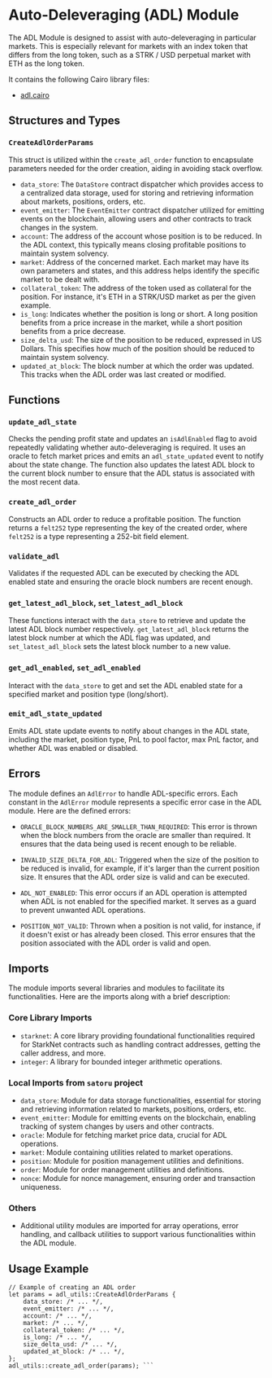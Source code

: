 # Auto-Deleveraging (ADL) Module

The ADL Module is designed to assist with auto-deleveraging in particular markets. This is especially relevant for markets with an index token that differs from the long token, such as a STRK / USD perpetual market with ETH as the long token.

It contains the following Cairo library files:

- [adl.cairo](https://github.com/keep-starknet-strange/satoru/blob/main/src/adl/adl_utils.cairo)

## Structures and Types

### `CreateAdlOrderParams`

This struct is utilized within the `create_adl_order` function to encapsulate parameters needed for the order creation, aiding in avoiding stack overflow.

- `data_store`: The `DataStore` contract dispatcher which provides access to a centralized data storage, used for storing and retrieving information about markets, positions, orders, etc.
- `event_emitter`: The `EventEmitter` contract dispatcher utilized for emitting events on the blockchain, allowing users and other contracts to track changes in the system.
- `account`: The address of the account whose position is to be reduced. In the ADL context, this typically means closing profitable positions to maintain system solvency.
- `market`: Address of the concerned market. Each market may have its own parameters and states, and this address helps identify the specific market to be dealt with.
- `collateral_token`: The address of the token used as collateral for the position. For instance, it's ETH in a STRK/USD market as per the given example.
- `is_long`: Indicates whether the position is long or short. A long position benefits from a price increase in the market, while a short position benefits from a price decrease.
- `size_delta_usd`: The size of the position to be reduced, expressed in US Dollars. This specifies how much of the position should be reduced to maintain system solvency.
- `updated_at_block`: The block number at which the order was updated. This tracks when the ADL order was last created or modified.


## Functions

### `update_adl_state`

Checks the pending profit state and updates an `isAdlEnabled` flag to avoid repeatedly validating whether auto-deleveraging is required. It uses an oracle to fetch market prices and emits an `adl_state_updated` event to notify about the state change. The function also updates the latest ADL block to the current block number to ensure that the ADL status is associated with the most recent data.

### `create_adl_order`

Constructs an ADL order to reduce a profitable position. The function returns a `felt252` type representing the key of the created order, where `felt252` is a type representing a 252-bit field element.

### `validate_adl`

Validates if the requested ADL can be executed by checking the ADL enabled state and ensuring the oracle block numbers are recent enough.

### `get_latest_adl_block`, `set_latest_adl_block`

These functions interact with the `data_store` to retrieve and update the latest ADL block number respectively. `get_latest_adl_block` returns the latest block number at which the ADL flag was updated, and `set_latest_adl_block` sets the latest block number to a new value.

### `get_adl_enabled`, `set_adl_enabled`

Interact with the `data_store` to get and set the ADL enabled state for a specified market and position type (long/short).

### `emit_adl_state_updated`

Emits ADL state update events to notify about changes in the ADL state, including the market, position type, PnL to pool factor, max PnL factor, and whether ADL was enabled or disabled.


## Errors

The module defines an `AdlError` to handle ADL-specific errors. Each constant in the `AdlError` module represents a specific error case in the ADL module. Here are the defined errors:

- `ORACLE_BLOCK_NUMBERS_ARE_SMALLER_THAN_REQUIRED`: This error is thrown when the block numbers from the oracle are smaller than required. It ensures that the data being used is recent enough to be reliable.
  
- `INVALID_SIZE_DELTA_FOR_ADL`: Triggered when the size of the position to be reduced is invalid, for example, if it's larger than the current position size. It ensures that the ADL order size is valid and can be executed.

- `ADL_NOT_ENABLED`: This error occurs if an ADL operation is attempted when ADL is not enabled for the specified market. It serves as a guard to prevent unwanted ADL operations.

- `POSITION_NOT_VALID`: Thrown when a position is not valid, for instance, if it doesn't exist or has already been closed. This error ensures that the position associated with the ADL order is valid and open.


## Imports

The module imports several libraries and modules to facilitate its functionalities. Here are the imports along with a brief description:

### Core Library Imports
- `starknet`: A core library providing foundational functionalities required for StarkNet contracts such as handling contract addresses, getting the caller address, and more.
- `integer`: A library for bounded integer arithmetic operations.

### Local Imports from `satoru` project
- `data_store`: Module for data storage functionalities, essential for storing and retrieving information related to markets, positions, orders, etc.
- `event_emitter`: Module for emitting events on the blockchain, enabling tracking of system changes by users and other contracts.
- `oracle`: Module for fetching market price data, crucial for ADL operations.
- `market`: Module containing utilities related to market operations.
- `position`: Module for position management utilities and definitions.
- `order`: Module for order management utilities and definitions.
- `nonce`: Module for nonce management, ensuring order and transaction uniqueness.

### Others
- Additional utility modules are imported for array operations, error handling, and callback utilities to support various functionalities within the ADL module.


## Usage Example

```cairo
// Example of creating an ADL order
let params = adl_utils::CreateAdlOrderParams {
    data_store: /* ... */,
    event_emitter: /* ... */,
    account: /* ... */,
    market: /* ... */,
    collateral_token: /* ... */,
    is_long: /* ... */,
    size_delta_usd: /* ... */,
    updated_at_block: /* ... */,
};
adl_utils::create_adl_order(params); ```